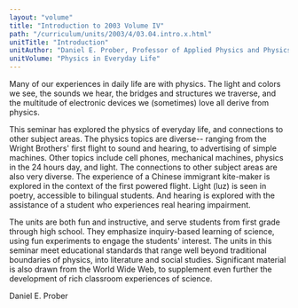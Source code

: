 ```yaml
---
layout: "volume"
title: "Introduction to 2003 Volume IV"
path: "/curriculum/units/2003/4/03.04.intro.x.html"
unitTitle: "Introduction"
unitAuthor: "Daniel E. Prober, Professor of Applied Physics and Physics"
unitVolume: "Physics in Everyday Life"
---
```

<body>
<p>
Many of our experiences in daily life are with physics.  The light and colors we see, the sounds we hear, the bridges and structures we traverse, and the multitude of electronic devices we (sometimes) love all derive from physics.
</p>
<p>
This seminar has explored the physics of everyday life, and connections to other subject areas.  The physics topics are diverse-- ranging from the Wright Brothers' first flight to sound and hearing, to advertising of simple machines.  Other topics include cell phones, mechanical machines, physics in the 24 hours day, and light.  The connections to other subject areas are also very diverse.  The experience of a Chinese immigrant kite-maker is explored in the context of the first powered flight.  Light (luz) is seen in poetry, accessible to bilingual students.  And hearing is explored with the assistance of a student who experiences real hearing impairment.
</p>
<p>
The units are both fun and instructive, and serve students from first grade through high school.  They emphasize inquiry-based learning of science, using fun experiments to engage the students' interest.  The units in this seminar meet educational standards that range well beyond traditional boundaries of physics, into literature and social studies.  Significant material is also drawn from the World Wide Web, to supplement even further the development of rich classroom experiences of science.
</p>
<p>
Daniel E. Prober
</p>
</body>
